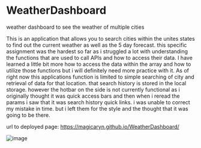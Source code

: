 # WeatherDashboard

weather dashboard to see the weather of multiple cities

This is an application that allows you to search cities within the unites states to find out the current weather as well as the 5 day forecast. this specific assignment was the hardest so far as i struggled a lot with understanding the functions that are used to call APIs and how to access their data. I have learned a little bit more how to access the data within the array and how to utilize those functions but i will definitely need more practice with it. As of right now this applications function is limited to simple searching of city and retrieval of data for that location. that search history is stored in the local storage. however the hotbar on the side is not currently functional as i originally thought it was quick access bars and then when i reread the params i saw that it was search history quick links. i was unable to correct my mistake in time. but i left them for the style and the thought that it was going to be there.

url to deployed page: https://magicaryn.github.io/WeatherDashboard/




![image](https://github.com/Magicaryn/WeatherDashboard/assets/150097400/a76504d3-fd83-4a47-b185-70f344a5c0a3)
